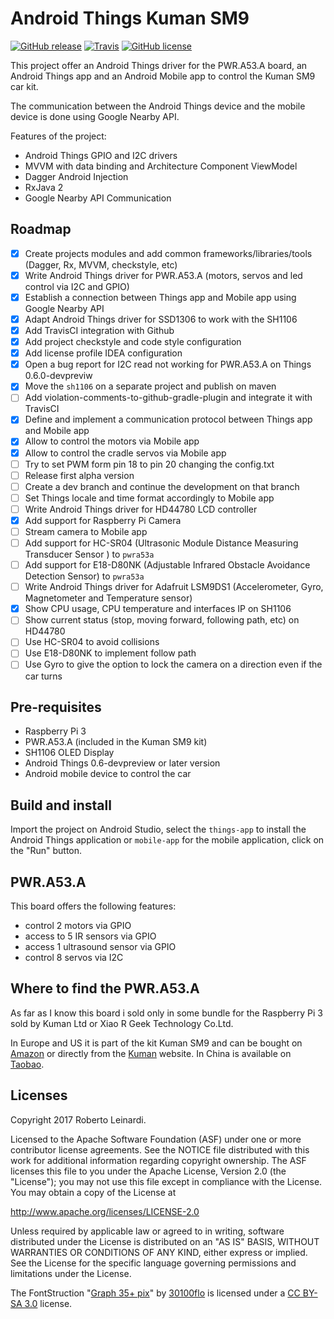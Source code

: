 # Android Things Kuman SM9

[![GitHub release](https://img.shields.io/github/release/leinardi/androidthings-kuman-sm9.svg?style=plastic)](https://github.com/leinardi/androidthings-kuman-sm9/releases)
[![Travis](https://img.shields.io/travis/leinardi/androidthings-kuman-sm9/master.svg?style=plastic)](https://travis-ci.org/leinardi/androidthings-kuman-sm9)
[![GitHub license](https://img.shields.io/github/license/leinardi/androidthings-kuman-sm9.svg?style=plastic)](https://github.com/leinardi/androidthings-kuman-sm9/blob/master/LICENSE)

This project offer an Android Things driver for the PWR.A53.A board, an 
Android Things app and an Android Mobile app to control the Kuman SM9 car kit.
 
The communication between the Android Things device and the mobile device is 
done using Google Nearby API.

Features of the project:

 - Android Things GPIO and I2C drivers
 - MVVM with data binding and Architecture Component ViewModel
 - Dagger Android Injection
 - RxJava 2
 - Google Nearby API Communication
 
## Roadmap

- [x] Create projects modules and add common frameworks/libraries/tools (Dagger, Rx, MVVM, checkstyle, etc)
- [x] Write Android Things driver for PWR.A53.A (motors, servos and led control via I2C and GPIO)
- [x] Establish a connection between Things app and Mobile app using Google Nearby API
- [x] Adapt Android Things driver for SSD1306 to work with the SH1106
- [x] Add TravisCI integration with Github
- [x] Add project checkstyle and code style configuration
- [x] Add license profile IDEA configuration
- [x] Open a bug report for I2C read not working for PWR.A53.A on Things 0.6.0-devpreviw
- [x] Move the `sh1106` on a separate project and publish on maven
- [ ] Add violation-comments-to-github-gradle-plugin and integrate it with TravisCI
- [x] Define and implement a communication protocol between Things app and Mobile app
- [x] Allow to control the motors via Mobile app
- [x] Allow to control the cradle servos via Mobile app
- [ ] Try to set PWM form pin 18 to pin 20 changing the config.txt
- [ ] Release first alpha version
- [ ] Create a dev branch and continue the development on that branch
- [ ] Set Things locale and time format accordingly to Mobile app
- [ ] Write Android Things driver for HD44780 LCD controller
- [x] Add support for Raspberry Pi Camera
- [ ] Stream camera to Mobile app
- [ ] Add support for HC-SR04 (Ultrasonic Module Distance Measuring Transducer Sensor ) to `pwra53a` 
- [ ] Add support for E18-D80NK (Adjustable Infrared Obstacle Avoidance Detection Sensor) to `pwra53a`
- [ ] Write Android Things driver for Adafruit LSM9DS1 (Accelerometer, Gyro, Magnetometer and Temperature sensor) 
- [x] Show CPU usage, CPU temperature and interfaces IP on SH1106
- [ ] Show current status (stop, moving forward, following path, etc) on HD44780
- [ ] Use HC-SR04 to avoid collisions
- [ ] Use E18-D80NK to implement follow path
- [ ] Use Gyro to give the option to lock the camera on a direction even if the car turns

## Pre-requisites

 - Raspberry Pi 3
 - PWR.A53.A (included in the Kuman SM9 kit)
 - SH1106 OLED Display
 - Android Things 0.6-devpreview or later version
 - Android mobile device to control the car 


## Build and install

Import the project on Android Studio, select the `things-app` to install the 
Android Things application or `mobile-app` for the mobile application, click 
on the "Run" button.

## PWR.A53.A
This board offers the following features:
 - control 2 motors via GPIO
 - access to 5 IR sensors via GPIO
 - access 1 ultrasound sensor via GPIO
 - control 8 servos via I2C

## Where to find the PWR.A53.A

As far as I know this board i sold only in some bundle for the Raspberry Pi 3 
sold by Kuman Ltd or Xiao R Geek Technology Co.Ltd.

In Europe and US it is part of the kit Kuman SM9 and can be bought on 
[Amazon](https://www.amazon.com/Kuman-Professional-Raspberry-Electronic-Controlled/dp/B071L7YGXK/) 
or directly from the 
[Kuman](http://www.kumantech.com/kuman-4wd-smart-wireless-wifi-rc-video-robot-car-kit-for-raspberry-pi-3-intelligent-robotics8g-sd-card-controlled-by-pc-android-ios-app-sm9_p0386.html) website. 
In China is available on 
[Taobao](https://item.taobao.com/item.htm?spm=a1z10.1-c-s.w5003-17403619293.1.2db81832x99BUt&id=546164068526&scene=taobao_shop).

## Licenses

Copyright 2017 Roberto Leinardi.

Licensed to the Apache Software Foundation (ASF) under one or more contributor
license agreements.  See the NOTICE file distributed with this work for
additional information regarding copyright ownership.  The ASF licenses this
file to you under the Apache License, Version 2.0 (the "License"); you may not
use this file except in compliance with the License.  You may obtain a copy of
the License at

  http://www.apache.org/licenses/LICENSE-2.0

Unless required by applicable law or agreed to in writing, software
distributed under the License is distributed on an "AS IS" BASIS, WITHOUT
WARRANTIES OR CONDITIONS OF ANY KIND, either express or implied.  See the
License for the specific language governing permissions and limitations under
the License.

The FontStruction "[Graph 35+ pix](https://fontstruct.com/fontstructions/show/664062/graph_35_pix)"
 by [30100flo](https://fontstruct.com/fontstructors/623307/30100flo) is licensed
under a [CC BY-SA 3.0](http://creativecommons.org/licenses/by-sa/3.0/) license.
